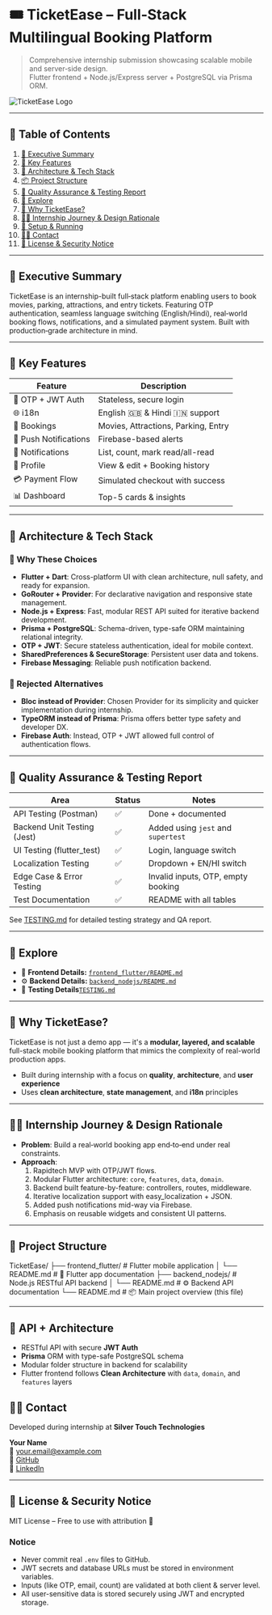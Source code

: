 # 🎟️ TicketEase – Full‑Stack Multilingual Booking Platform  

> Comprehensive internship submission showcasing scalable mobile and server‑side design.  
> Flutter frontend + Node.js/Express server + PostgreSQL via Prisma ORM.  

![TicketEase Logo](https://source.unsplash.com/random/500x150/?ticket,logo)

---

## 📘 Table of Contents  

1. [🎯 Executive Summary](#executive-summary)  
2. [🚀 Key Features](#key-features)  
3. [🧱 Architecture & Tech Stack](#architecture---tech-stack) 
4. [📦 Project Structure](#project-structure) 
5. [🧪 Quality Assurance & Testing Report](#quality-assurance--testing-report) 
6. [🔗 Explore](#explore) 
7. [🧠 Why TicketEase?](#-why-ticketease)
8. [👨‍💼 Internship Journey & Design Rationale](#internship-journey--design-rationale)  
9. [🔧 Setup & Running](#setup--running)  
10. [👨‍💻 Contact](#contact)
11. [📜 License & Security Notice](#license-&--security-notice)  

---

## 🎯 Executive Summary  
TicketEase is an internship-built full‑stack platform enabling users to book movies, parking, attractions, and entry tickets. Featuring OTP authentication, seamless language switching (English/Hindi), real‑world booking flows, notifications, and a simulated payment system. Built with production‑grade architecture in mind.

---

## 🚀 Key Features  

| Feature | Description |
|--------|-------------|
| 🔐 OTP + JWT Auth | Stateless, secure login |
| 🌐 i18n | English 🇬🇧 & Hindi 🇮🇳 support |
| 🎫 Bookings | Movies, Attractions, Parking, Entry |
| 📲 Push Notifications | Firebase-based alerts |
| 🔔 Notifications | List, count, mark read/all-read |
| 👤 Profile | View & edit + Booking history |
| 💳 Payment Flow | Simulated checkout with success |
| 📊 Dashboard | Top-5 cards & insights |

---

## 🧱 Architecture & Tech Stack  

### 🧭 Why These Choices  
- **Flutter + Dart**: Cross-platform UI with clean architecture, null safety, and ready for expansion.  
- **GoRouter + Provider**: For declarative navigation and responsive state management.  
- **Node.js + Express**: Fast, modular REST API suited for iterative backend development.  
- **Prisma + PostgreSQL**: Schema-driven, type-safe ORM maintaining relational integrity.  
- **OTP + JWT**: Secure stateless authentication, ideal for mobile context.  
- **SharedPreferences & SecureStorage**: Persistent user data and tokens.  
- **Firebase Messaging**: Reliable push notification backend.  


### 🔄 Rejected Alternatives  
- **Bloc instead of Provider**: Chosen Provider for its simplicity and quicker implementation during internship.  
- **TypeORM instead of Prisma**: Prisma offers better type safety and developer DX.  
- **Firebase Auth**: Instead, OTP + JWT allowed full control of authentication flows.

---

## 🧪 Quality Assurance & Testing Report

| Area                            | Status | Notes                                   |
| ------------------------------- | ------ | --------------------------------------- |
| API Testing (Postman)           | ✅      | Done + documented                       |
| Backend Unit Testing (Jest) | ✅      | Added using `jest` and `supertest`      |
| UI Testing (flutter\_test)      | ✅      | Login, language switch                  |
| Localization Testing            | ✅      | Dropdown + EN/HI switch                 |
| Edge Case & Error Testing       | ✅      | Invalid inputs, OTP, empty booking      |
| Test Documentation              | ✅      | README with all tables                  |

See [TESTING.md](./TESTING.md) for detailed testing strategy and QA report.

---

## 🔗 Explore

- 📱 **Frontend Details:** [`frontend_flutter/README.md`](./frontend_flutter/README.md)
- ⚙️ **Backend Details:** [`backend_nodejs/README.md`](./backend_nodejs/README.md)
- 🧪 **Testing Details**[`TESTING.md`](./TESTING.md)

---

## 🧠 Why TicketEase?

TicketEase is not just a demo app — it's a **modular, layered, and scalable** full-stack mobile booking platform that mimics the complexity of real-world production apps.

- Built during internship with a focus on **quality**, **architecture**, and **user experience**
- Uses **clean architecture**, **state management**, and **i18n** principles

---

## 👨‍💼 Internship Journey & Design Rationale  
- **Problem**: Build a real‑world booking app end‑to‑end under real constraints.  
- **Approach**:  
  1. Rapidtech MVP with OTP/JWT flows.  
  2. Modular Flutter architecture: `core`, `features`, `data`, `domain`.  
  3. Backend built feature-by-feature: controllers, routes, middleware.  
  4. Iterative localization support with easy_localization + JSON.  
  5. Added push notifications mid-way via Firebase.  
  6. Emphasis on reusable widgets and consistent UI patterns.

---

## 🧭 Project Structure

TicketEase/
├── frontend_flutter/ # Flutter mobile application
│ └── README.md # 📱 Flutter app documentation
├── backend_nodejs/ # Node.js RESTful API backend
│ └── README.md # ⚙️ Backend API documentation
└── README.md # 📦 Main project overview (this file)

---

## 🧾 API + Architecture

- RESTful API with secure **JWT Auth**
- **Prisma** ORM with type-safe PostgreSQL schema
- Modular folder structure in backend for scalability
- Flutter frontend follows **Clean Architecture** with `data`, `domain`, and `features` layers

## 👨‍💻 Contact

Developed during internship at **Silver Touch Technologies**

**Your Name**  
📧 your.email@example.com  
🔗 [GitHub](https://github.com/your-username)  
🔗 [LinkedIn](https://linkedin.com/in/your-profile)

---

## 📜 License & Security Notice

MIT License – Free to use with attribution 🙏

### Notice
- Never commit real `.env` files to GitHub.
- JWT secrets and database URLs must be stored in environment variables.
- Inputs (like OTP, email, count) are validated at both client & server level.
- All user-sensitive data is stored securely using JWT and encrypted storage.

